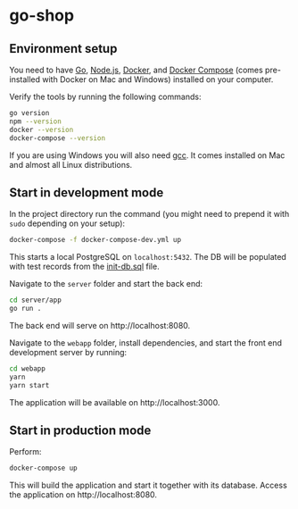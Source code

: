 # go-shop

## Environment setup

You need to have
[Go](https://golang.org/),
[Node.js](https://nodejs.org/),
[Docker](https://www.docker.com/), and
[Docker Compose](https://docs.docker.com/compose/)
(comes pre-installed with Docker on Mac and Windows)
installed on your computer.

Verify the tools by running the following commands:

```sh
go version
npm --version
docker --version
docker-compose --version
```

If you are using Windows you will also need
[gcc](https://gcc.gnu.org/). It comes installed
on Mac and almost all Linux distributions.

## Start in development mode

In the project directory run the command (you might
need to prepend it with `sudo` depending on your setup):
```sh
docker-compose -f docker-compose-dev.yml up
```

This starts a local PostgreSQL on `localhost:5432`.
The DB will be populated with test records from the
[init-db.sql](init-db.sql) file.

Navigate to the `server` folder and start the back end:

```sh
cd server/app
go run .
```
The back end will serve on http://localhost:8080.

Navigate to the `webapp` folder, install dependencies,
and start the front end development server by running:

```sh
cd webapp
yarn
yarn start
```
The application will be available on http://localhost:3000.
 
## Start in production mode

Perform:
```sh
docker-compose up
```
This will build the application and start it together with
its database. Access the application on http://localhost:8080.
